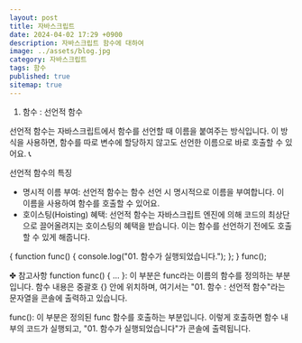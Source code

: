 ```yaml
---
layout: post
title: 자바스크립트
date: 2024-04-02 17:29 +0900
description: 자바스크립트 함수에 대하여
image: ../assets/blog.jpg
category: 자바스크립트
tags: 함수
published: true
sitemap: true
---
```


01. 함수 : 선언적 함수
                
선언적 함수는 자바스크립트에서 함수를 선언할 때 이름을 붙여주는 방식입니다.
이 방식을 사용하면, 함수를 따로 변수에 할당하지 않고도 선언한 이름으로 바로 호출할 수 있어요. 📞

선언적 함수의 특징
* 명시적 이름 부여: 선언적 함수는 함수 선언 시 명시적으로 이름을 부여합니다. 이 이름을 사용하여 함수를 호출할 수 있어요.
* 호이스팅(Hoisting) 혜택: 선언적 함수는 자바스크립트 엔진에 의해 코드의 최상단으로 끌어올려지는 호이스팅의 혜택을 받습니다.
이는 함수를 선언하기 전에도 호출할 수 있게 해줍니다.

{
    function func() {
    console.log("01. 함수가 실행되었습니다.");
    };
} func();

✤ 참고사항
function func() { ... }: 이 부분은 func라는 이름의 함수를 정의하는 부분입니다.
함수 내용은 중괄호 {} 안에 위치하며, 여기서는 "01. 함수 : 선언적 함수"라는 문자열을 콘솔에 출력하고 있습니다.

func(): 이 부분은 정의된 func 함수를 호출하는 부분입니다. 이렇게 호출하면 함수 내부의 코드가 실행되고,
"01. 함수가 실행되었습니다"가 콘솔에 출력됩니다.
                